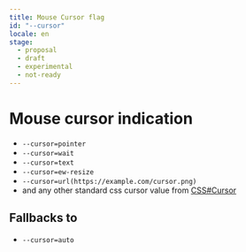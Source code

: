 ```yaml
---
title: Mouse Cursor flag
id: "--cursor"
locale: en
stage:
  - proposal
  - draft
  - experimental
  - not-ready
---
```


# Mouse cursor indication

- `--cursor=pointer`
- `--cursor=wait`
- `--cursor=text`
- `--cursor=ew-resize`
- `--cursor=url(https://example.com/cursor.png)`
- and any other standard css cursor value from [CSS#Cursor](https://developer.mozilla.org/en-US/docs/Web/CSS/cursor)

## Fallbacks to

- `--cursor=auto`

